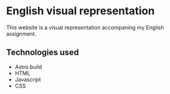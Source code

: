 # English visual representation
This website is a visual representation accompaning my English assignment.

## Technologies used
- Astro.build
- HTML
- Javascript
- CSS